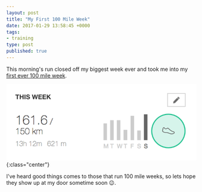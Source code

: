 ```yaml
---
layout: post
title: "My First 100 Mile Week"
date: 2017-01-29 13:58:45 +0000
tags:
- training
type: post
published: true
---
```


This morning's run closed off my biggest week ever and took me into my [first ever 100 mile week](https://www.strava.com/athletes/1295848/training/log#2017y04w).

![My First 100 Mile Week - 23 - 29 Jan '16'](/img/first-100m-week-29Jan17.png){:class="center"}

I've heard good things comes to those that run 100 mile weeks, so lets hope they show up at my door sometime soon 😉.
